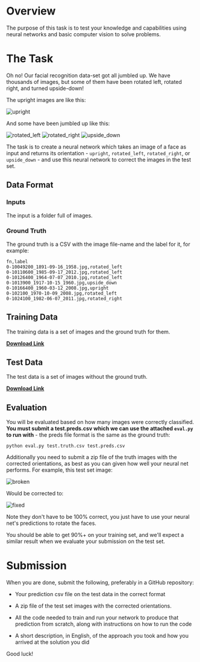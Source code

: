 # Overview

The purpose of this task is to test your knowledge and capabilities using neural networks and basic computer vision to solve problems. 

# The Task

Oh no! Our facial recognition data-set got all jumbled up. We have thousands of images, but some of them have been 
rotated left, rotated right, and turned upside-down! 

The upright images are like this:

![upright](https://imgur.com/WY6x3RG.jpg)

And some have been jumbled up like this:

![rotated_left](https://imgur.com/JWdJl0B.jpg)
![rotated_right](https://imgur.com/73Obelm.jpg)
![upside_down](https://imgur.com/mFUm3E8.jpg)

The task is to create a neural network which takes an image of a face as input and returns its orientation - `upright`, 
`rotated_left`, `rotated_right`, or `upside_down` - and use this neural network to correct the images in the test set.

## Data Format

### Inputs

The input is a folder full of images.

### Ground Truth

The ground truth is a CSV with the image file-name and the label for it, for example:

```
fn,label
0-10049200_1891-09-16_1958.jpg,rotated_left
0-10110600_1985-09-17_2012.jpg,rotated_left
0-10126400_1964-07-07_2010.jpg,rotated_left
0-1013900_1917-10-15_1960.jpg,upside_down
0-10166400_1960-03-12_2008.jpg,upright
0-102100_1970-10-09_2008.jpg,rotated_left
0-1024100_1982-06-07_2011.jpg,rotated_right
```

## Training Data

The training data is a set of images and the ground truth for them.

[**Download Link**](https://www.dropbox.com/s/lbobq9xt3nchq5q/train.rotfaces.zip?dl=0)

## Test Data

The test data is a set of images without the ground truth.

[**Download Link**](https://www.dropbox.com/s/ustfubunhfe47mj/test.rotfaces.zip?dl=0)

## Evaluation

You will be evaluated based on how many images were correctly classified. **You must submit a test.preds.csv which we can
use the attached `eval.py` to run with** - the preds file format is the same as the ground truth:

    python eval.py test.truth.csv test.preds.csv

Additionally you need to submit a zip file of the truth images with the corrected orientations, as best as you can given 
how well your neural net performs.  For example, this test set image:
  
![broken](https://i.imgur.com/BL3LsDq.jpg)
  
Would be corrected to:
  
![fixed](https://i.imgur.com/YS5I71c.jpg)
  
Note they don't have to be 100% correct, you just have to use your neural net's predictions to rotate the faces.

You should be able to get 90%+ on your training set, and we'll expect a similar result when we evaluate your submission
on the test set.

# Submission

When you are done, submit the following, preferably in a GitHub repository:

* Your prediction csv file on the test data in the correct format
* A zip file of the test set images with the corrected orientations.
  
* All the code needed to train and run your network to produce that prediction from
  scratch, along with instructions on how to run the code
* A short description, in English, of the approach you took and how you arrived at the solution 
  you did

Good luck!
